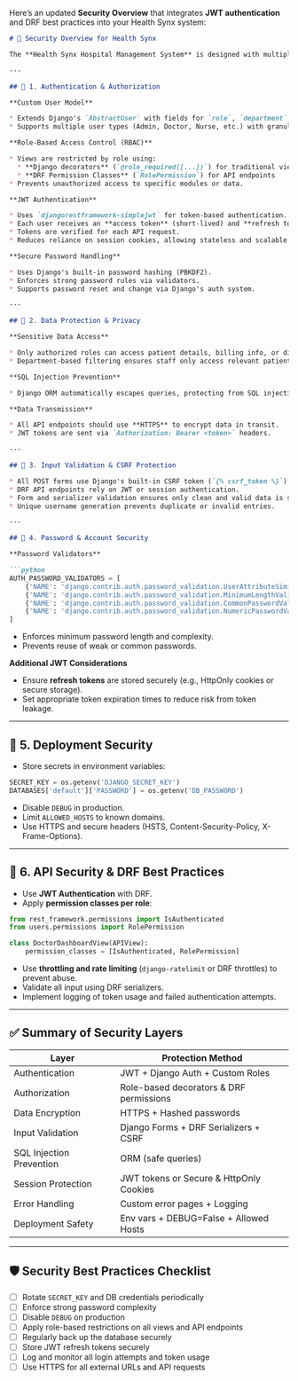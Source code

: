 Here’s an updated **Security Overview** that integrates **JWT authentication** and DRF best practices into your Health Synx system:

````markdown
# 🔐 Security Overview for Health Synx

The **Health Synx Hospital Management System** is designed with multiple layers of security to protect sensitive patient and hospital data. Below is a detailed summary of how the system enforces security across authentication, data protection, and deployment.

---

## 🧱 1. Authentication & Authorization

**Custom User Model**

* Extends Django's `AbstractUser` with fields for `role`, `department`, and `patient_type`.
* Supports multiple user types (Admin, Doctor, Nurse, etc.) with granular access control.

**Role-Based Access Control (RBAC)**

* Views are restricted by role using:
  * **Django decorators** (`@role_required([...])`) for traditional views
  * **DRF Permission Classes** (`RolePermission`) for API endpoints
* Prevents unauthorized access to specific modules or data.

**JWT Authentication**

* Uses `djangorestframework-simplejwt` for token-based authentication.
* Each user receives an **access token** (short-lived) and **refresh token** (long-lived) upon login.
* Tokens are verified for each API request.
* Reduces reliance on session cookies, allowing stateless and scalable APIs.

**Secure Password Handling**

* Uses Django's built-in password hashing (PBKDF2).
* Enforces strong password rules via validators.
* Supports password reset and change via Django's auth system.

---

## 🧰 2. Data Protection & Privacy

**Sensitive Data Access**

* Only authorized roles can access patient details, billing info, or diagnoses.
* Department-based filtering ensures staff only access relevant patient data.

**SQL Injection Prevention**

* Django ORM automatically escapes queries, protecting from SQL injection.

**Data Transmission**

* All API endpoints should use **HTTPS** to encrypt data in transit.
* JWT tokens are sent via `Authorization: Bearer <token>` headers.

---

## 🧰 3. Input Validation & CSRF Protection

* All POST forms use Django's built-in CSRF token (`{% csrf_token %}`) for web forms.
* DRF API endpoints rely on JWT or session authentication.
* Form and serializer validation ensures only clean and valid data is saved.
* Unique username generation prevents duplicate or invalid entries.

---

## 🧰 4. Password & Account Security

**Password Validators**

```python
AUTH_PASSWORD_VALIDATORS = [
    {'NAME': 'django.contrib.auth.password_validation.UserAttributeSimilarityValidator'},
    {'NAME': 'django.contrib.auth.password_validation.MinimumLengthValidator'},
    {'NAME': 'django.contrib.auth.password_validation.CommonPasswordValidator'},
    {'NAME': 'django.contrib.auth.password_validation.NumericPasswordValidator'},
]
````

* Enforces minimum password length and complexity.
* Prevents reuse of weak or common passwords.

**Additional JWT Considerations**

* Ensure **refresh tokens** are stored securely (e.g., HttpOnly cookies or secure storage).
* Set appropriate token expiration times to reduce risk from token leakage.

---

## 🧰 5. Deployment Security

* Store secrets in environment variables:

```python
SECRET_KEY = os.getenv('DJANGO_SECRET_KEY')
DATABASES['default']['PASSWORD'] = os.getenv('DB_PASSWORD')
```

* Disable `DEBUG` in production.
* Limit `ALLOWED_HOSTS` to known domains.
* Use HTTPS and secure headers (HSTS, Content-Security-Policy, X-Frame-Options).

---

## 🧰 6. API Security & DRF Best Practices

* Use **JWT Authentication** with DRF.
* Apply **permission classes per role**:

```python
from rest_framework.permissions import IsAuthenticated
from users.permissions import RolePermission

class DoctorDashboardView(APIView):
    permission_classes = [IsAuthenticated, RolePermission]
```

* Use **throttling and rate limiting** (`django-ratelimit` or DRF throttles) to prevent abuse.
* Validate all input using DRF serializers.
* Implement logging of token usage and failed authentication attempts.

---

## ✅ Summary of Security Layers

| Layer                    | Protection Method                       |
| ------------------------ | --------------------------------------- |
| Authentication           | JWT + Django Auth + Custom Roles        |
| Authorization            | Role-based decorators & DRF permissions |
| Data Encryption          | HTTPS + Hashed passwords                |
| Input Validation         | Django Forms + DRF Serializers + CSRF   |
| SQL Injection Prevention | ORM (safe queries)                      |
| Session Protection       | JWT tokens or Secure & HttpOnly Cookies |
| Error Handling           | Custom error pages + Logging            |
| Deployment Safety        | Env vars + DEBUG=False + Allowed Hosts  |

---

## 🛡️ Security Best Practices Checklist

* [ ] Rotate `SECRET_KEY` and DB credentials periodically
* [ ] Enforce strong password complexity
* [ ] Disable `DEBUG` on production
* [ ] Apply role-based restrictions on all views and API endpoints
* [ ] Regularly back up the database securely
* [ ] Store JWT refresh tokens securely
* [ ] Log and monitor all login attempts and token usage
* [ ] Use HTTPS for all external URLs and API requests

```


